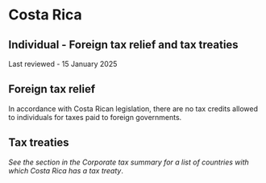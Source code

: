 # Costa Rica
## Individual - Foreign tax relief and tax treaties
Last reviewed - 15 January 2025
## Foreign tax relief
In accordance with Costa Rican legislation, there are no tax credits allowed to individuals for taxes paid to foreign governments.
## Tax treaties
_See the_ _section in the Corporate tax summary for a list of countries with which Costa Rica has a tax treaty_.
